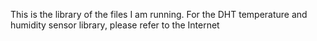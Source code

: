 This is the library of the files I am running. For the DHT temperature and humidity sensor library, please refer to the Internet

